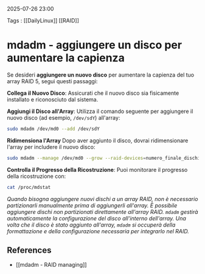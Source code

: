 2025-07-26 23:00

Tags : [[DailyLinux]] [[RAID]]
# mdadm - aggiungere un disco per aumentare la capienza

Se desideri **aggiungere un nuovo disco** per aumentare la capienza del tuo array RAID 5, segui questi passaggi:

**Collega il Nuovo Disco**: Assicurati che il nuovo disco sia fisicamente installato e riconosciuto dal sistema.

**Aggiungi il Disco all'Array**: Utilizza il comando seguente per aggiungere il nuovo disco (ad esempio, `/dev/sdY`) all'array:
```bash
sudo mdadm /dev/md0 --add /dev/sdY
```

**Ridimensiona l'Array**
Dopo aver aggiunto il disco, dovrai ridimensionare l'array per includere il nuovo disco:
```bash
sudo mdadm --manage /dev/md0 --grow --raid-devices=numero_finale_dischi
```

**Controlla il Progresso della Ricostruzione**: Puoi monitorare il progresso della ricostruzione con:
```bash
cat /proc/mdstat
```

*Quando bisogna aggiungere nuovi dischi a un array RAID, non è necessario partizionarli manualmente prima di aggiungerli all'array. È possibile aggiungere dischi non partizionati direttamente all'array RAID. `mdadm` gestirà automaticamente la configurazione del disco all'interno dell'array. Una volta che il disco è stato aggiunto all'array, `mdadm` si occuperà della formattazione e della configurazione necessaria per integrarlo nel RAID.*

## References

- [[mdadm - RAID managing]]